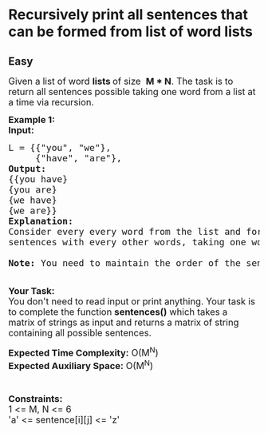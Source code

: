 # Recursively print all sentences that can be formed from list of word lists
## Easy 
<div class="problem-statement">
                <p></p><p><span style="font-size:18px">Given a list of word <strong>lists </strong>of size&nbsp;&nbsp;<strong>M * N</strong>.&nbsp;The task is&nbsp;to return all sentences possible taking one word from a list at a time via recursion.&nbsp;</span></p>

<p><span style="font-size:18px"><strong>Example 1:</strong></span><br>
<span style="font-size:18px"><strong>Input: </strong></span></p>

<pre><span style="font-size:18px">L = {{"you", "we"},
     {"have", "are"},
<strong>Output: 
</strong>{{you have}
{you are}
{we have}
{we are}}
</span><span style="font-size:18px"><strong>Explanation:</strong>
Consider every every word from the list and form
sentences with every other words, taking one word from a list .

<strong>Note: </strong>You need to maintain the order of the sentences.

</span></pre>

<p><span style="font-size:18px"><strong>Your Task:&nbsp;&nbsp;</strong><br>
You don't need to read input or print anything. Your task is to complete the function <strong>sentences()</strong>&nbsp;which takes a matrix&nbsp;of strings as input and returns a matrix of string containing all possible sentences.</span></p>

<p><span style="font-size:18px"><strong>Expected Time Complexity:</strong> O(M<sup>N</sup>)<br>
<strong>Expected Auxiliary Space:</strong> O(M<sup>N</sup>)</span></p>

<p>&nbsp;</p>

<p><span style="font-size:18px"><strong>Constraints:</strong><br>
1 &lt;= M, N&nbsp;&lt;= 6<br>
'a'&nbsp;&lt;= sentence[i][j] &lt;= 'z'</span></p>
 <p></p>
            </div>